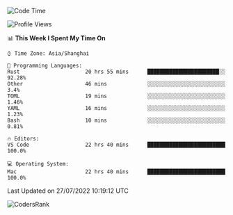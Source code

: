 <!--START_SECTION:waka-->
![Code Time](http://img.shields.io/badge/Code%20Time-1%2C544%20hrs%2049%20mins-blue)

![Profile Views](http://img.shields.io/badge/Profile%20Views-30-blue)

📊 **This Week I Spent My Time On** 

```text
⌚︎ Time Zone: Asia/Shanghai

💬 Programming Languages: 
Rust                     20 hrs 55 mins      ███████████████████████░░   92.28% 
Other                    46 mins             ░░░░░░░░░░░░░░░░░░░░░░░░░   3.4% 
TOML                     19 mins             ░░░░░░░░░░░░░░░░░░░░░░░░░   1.46% 
YAML                     16 mins             ░░░░░░░░░░░░░░░░░░░░░░░░░   1.23% 
Bash                     10 mins             ░░░░░░░░░░░░░░░░░░░░░░░░░   0.81%

🔥 Editors: 
VS Code                  22 hrs 40 mins      █████████████████████████   100.0%

💻 Operating System: 
Mac                      22 hrs 40 mins      █████████████████████████   100.0%

```


 Last Updated on 27/07/2022 10:19:12 UTC
<!--END_SECTION:waka-->

![CodersRank](https://cr-skills-chart-widget.azurewebsites.net/api/api?username=BugenZhao&padding=16&tooltip=true&branding=false&sort-by-score=true&skills=Rust%2C%20Swift%2C%20C%2C%20TypeScript%2C%20Java%2C%20Go%2C%20Dart%2C%20C%2B%2B%2C%20Python%2C%20Assembly%2C%20Shell%2C%20Kotlin)
